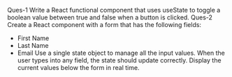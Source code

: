 Ques-1 Write a React functional component that uses useState to toggle a boolean value between true and false when a button is clicked.
Ques-2 Create a React component with a form that has the following fields:

- First Name
- Last Name
- Email
  Use a single state object to manage all the input values. When the user types into any field, the state should update correctly. Display the current values below the form in real time.
